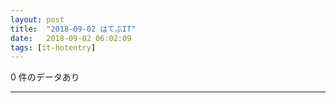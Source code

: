 ```yaml
---
layout: post
title:  "2018-09-02 はてぶIT"
date:   2018-09-02 06:02:09
tags: [it-hotentry]
---
```

0 件のデータあり

<hr>
